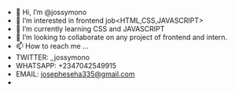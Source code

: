 - 👋 Hi, I’m @jossymono
- 👀 I’m interested in frontend job<HTML,CSS,JAVASCRIPT>
- 🌱 I’m currently learning CSS and JAVASCRIPT
- 💞️ I’m looking to collaborate on any project of frontend and intern.
- 📫 How to reach me ...
- TWITTER: _jossymono
- WHATSAPP: +2347042549915
- EMAIL: josepheseha335@gmail.com
- 

